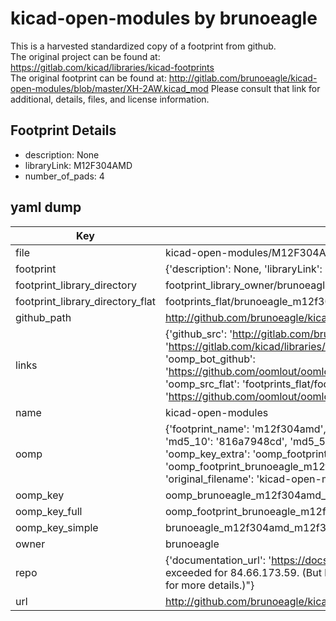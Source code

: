 # kicad-open-modules by brunoeagle  
This is a harvested standardized copy of a footprint from github.  
The original project can be found at:  
https://gitlab.com/kicad/libraries/kicad-footprints  
The original footprint can be found at:
http://gitlab.com/brunoeagle/kicad-open-modules/blob/master/XH-2AW.kicad_mod
Please consult that link for additional, details, files, and license information.  
## Footprint Details
* description: None  
* libraryLink: M12F304AMD  
* number_of_pads: 4  
## yaml dump  
| Key | Value |  
| --- | --- |  
| file | kicad-open-modules/M12F304AMD.kicad_mod |  
| footprint | {'description': None, 'libraryLink': 'M12F304AMD', 'number_of_pads': 4} |  
| footprint_library_directory | footprint_library_owner/brunoeagle_kicad-open-modules |  
| footprint_library_directory_flat | footprints_flat/brunoeagle_m12f304amd_m12f304amd/working |  
| github_path | http://github.com/brunoeagle/kicad-open-modules/blob/master/M12F304AMD.kicad_mod |  
| links | {'github_src': 'http://gitlab.com/brunoeagle/kicad-open-modules/blob/master/XH-2AW.kicad_mod', 'github_src_repo': 'https://gitlab.com/kicad/libraries/kicad-footprints', 'oomp_bot': 'footprints/brunoeagle_m12f304amd_m12f304amd/working', 'oomp_bot_github': 'https://github.com/oomlout/oomlout_oomp_footprint_bot/tree/main/footprints/brunoeagle_m12f304amd_m12f304amd/working', 'oomp_src_flat': 'footprints_flat/footprints_flat/brunoeagle_m12f304amd_m12f304amd/working', 'oomp_src_flat_github': 'https://github.com/oomlout/oomlout_oomp_footprint_src/tree/main/footprints_flat/brunoeagle_m12f304amd_m12f304amd/working'} |  
| name | kicad-open-modules |  
| oomp | {'footprint_name': 'm12f304amd', 'library_name': 'm12f304amd_kicad_mod', 'md5': '816a7948cde5cff0274b2cce9e441e4e', 'md5_10': '816a7948cd', 'md5_5': '816a7', 'md5_6': '816a79', 'oomp_key': 'oomp_brunoeagle_m12f304amd_m12f304amd', 'oomp_key_extra': 'oomp_footprint_brunoeagle_m12f304amd_m12f304amd', 'oomp_key_full': 'oomp_footprint_brunoeagle_m12f304amd_m12f304amd_816a79', 'oomp_key_simple': 'brunoeagle_m12f304amd_m12f304amd', 'original_filename': 'kicad-open-modules/M12F304AMD.kicad_mod', 'owner_name': 'brunoeagle'} |  
| oomp_key | oomp_brunoeagle_m12f304amd_m12f304amd |  
| oomp_key_full | oomp_footprint_brunoeagle_m12f304amd_m12f304amd |  
| oomp_key_simple | brunoeagle_m12f304amd_m12f304amd |  
| owner | brunoeagle |  
| repo | {'documentation_url': 'https://docs.github.com/rest/overview/resources-in-the-rest-api#rate-limiting', 'message': "API rate limit exceeded for 84.66.173.59. (But here's the good news: Authenticated requests get a higher rate limit. Check out the documentation for more details.)"} |  
| url | http://github.com/brunoeagle/kicad-open-modules |  

